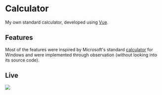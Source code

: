 # Calculator
My own standard calculator, developed using [Vue].

## Features
Most of the features were inspired by Microsoft's standard [calculator] for Windows and were implemented through observation (without looking into its source code).

## Live
<img src="https://therealsujitk-vercel-badge.vercel.app/?app=calculator-two-flame&style=for-the-badge&logo=false" />

<!-- References -->
[calculator]: https://github.com/Microsoft/calculator
[Vue]: https://www.vuejs.org
